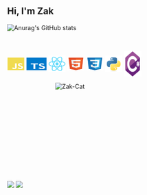 ## Hi, I'm Zak

![Anurag's GitHub stats](https://github-readme-stats.vercel.app/api?username=hu3zak&show_icons=true&theme=dark)

##
<div style="display: inline-block"><br>

<img align="center" alt="Zak-3s" height="30" width="40" src="https://raw.githubusercontent.com/devicons/devicon/master/icons/javascript/javascript-plain.svg"> 

<img align="center" alt="Zak-Ts" height="30" width="48" src="https://raw.githubusercontent.com/devicons/devicon/master/icons/typescript/typescript-plain.svg"> 

<img align="center" alt="Zak-React" height="38" width="40" src="https://raw.githubusercontent.com/devicons/devicon/master/icons/react/react-original.svg"> 

<img align="center" alt="Zak-HTML" height="30" width="40" src="https://raw.githubusercontent.com/devicons/devicon/master/icons/html5/html5-original.svg"> 

<img align="center" alt="Zak-CSS" height="30" width="40" src="https://raw.githubusercontent.com/devicons/devicon/master/icons/css3/css3-original.svg"> 

<img align="center" alt="Zak-Python" height="38" width="40" src="https://raw.githubusercontent.com/devicons/devicon/master/icons/python/python-original.svg"> 

<img align="center" alt="Zak-Csharp" height="60" width="40" src="https://raw.githubusercontent.com/devicons/devicon/master/icons/csharp/csharp-original.svg"> 

<img align="right" height="200" width="200" alt="Zak-Cat" src="https://www.icegif.com/wp-content/uploads/2021/10/icegif-514.gif"> </div>

##

<div>
<a href="https://www.youtube.com/@zakyyil" target="_blank" rel="noopener noreferrer"><img src="https://img.shields.io/badge/YouTube-FF0000?style=for-the-badge&logo=youtube&logoColor=white"></a> <a href="https://discord.com/users/1277026282185687042" target="_blank" rel="noopener noreferrer"><img src="https://img.shields.io/badge/Discord-7289DA?style=for-the-badge&logo=discord&logoColor=white"> </a>


</div>
